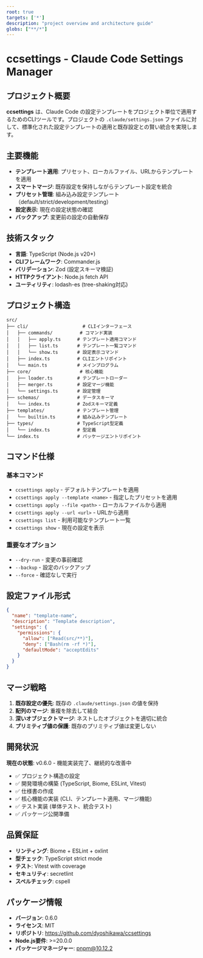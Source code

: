 ```yaml
---
root: true
targets: ['*']
description: "project overview and architecture guide"
globs: ["**/*"]
---
```


# ccsettings - Claude Code Settings Manager

## プロジェクト概要

**ccsettings** は、Claude Code の設定テンプレートをプロジェクト単位で適用するためのCLIツールです。プロジェクトの `.claude/settings.json` ファイルに対して、標準化された設定テンプレートの適用と既存設定との賢い統合を実現します。

## 主要機能

- **テンプレート適用**: プリセット、ローカルファイル、URLからテンプレートを適用
- **スマートマージ**: 既存設定を保持しながらテンプレート設定を統合
- **プリセット管理**: 組み込み設定テンプレート（default/strict/development/testing）
- **設定表示**: 現在の設定状態の確認
- **バックアップ**: 変更前の設定の自動保存

## 技術スタック

- **言語**: TypeScript (Node.js v20+)
- **CLIフレームワーク**: Commander.js
- **バリデーション**: Zod (設定スキーマ検証)
- **HTTPクライアント**: Node.js fetch API
- **ユーティリティ**: lodash-es (tree-shaking対応)

## プロジェクト構造

```
src/
├── cli/                    # CLIインターフェース
│   ├── commands/          # コマンド実装
│   │   ├── apply.ts      # テンプレート適用コマンド
│   │   ├── list.ts       # テンプレート一覧コマンド
│   │   └── show.ts       # 設定表示コマンド
│   ├── index.ts          # CLIエントリポイント
│   └── main.ts           # メインプログラム
├── core/                  # 核心機能
│   ├── loader.ts         # テンプレートローダー
│   ├── merger.ts         # 設定マージ機能
│   └── settings.ts       # 設定管理
├── schemas/              # データスキーマ
│   └── index.ts          # Zodスキーマ定義
├── templates/            # テンプレート管理
│   └── builtin.ts        # 組み込みテンプレート
├── types/                # TypeScript型定義
│   └── index.ts          # 型定義
└── index.ts              # パッケージエントリポイント
```

## コマンド仕様

### 基本コマンド
- `ccsettings apply` - デフォルトテンプレートを適用
- `ccsettings apply --template <name>` - 指定したプリセットを適用
- `ccsettings apply --file <path>` - ローカルファイルから適用
- `ccsettings apply --url <url>` - URLから適用
- `ccsettings list` - 利用可能なテンプレート一覧
- `ccsettings show` - 現在の設定を表示

### 重要なオプション
- `--dry-run` - 変更の事前確認
- `--backup` - 設定のバックアップ
- `--force` - 確認なしで実行

## 設定ファイル形式

```json
{
  "name": "template-name",
  "description": "Template description",
  "settings": {
    "permissions": {
      "allow": ["Read(src/**)"],
      "deny": ["Bash(rm -rf *)"],
      "defaultMode": "acceptEdits"
    }
  }
}
```

## マージ戦略

1. **既存設定の優先**: 既存の `.claude/settings.json` の値を保持
2. **配列のマージ**: 重複を除去して結合
3. **深いオブジェクトマージ**: ネストしたオブジェクトを適切に統合
4. **プリミティブ値の保護**: 既存のプリミティブ値は変更しない

## 開発状況

**現在の状態**: v0.6.0 - 機能実装完了、継続的な改善中

- ✅ プロジェクト構造の設定
- ✅ 開発環境の構築 (TypeScript, Biome, ESLint, Vitest)
- ✅ 仕様書の作成
- ✅ 核心機能の実装 (CLI、テンプレート適用、マージ機能)
- ✅ テスト実装 (単体テスト、統合テスト)
- ✅ パッケージ公開準備

## 品質保証

- **リンティング**: Biome + ESLint + oxlint
- **型チェック**: TypeScript strict mode
- **テスト**: Vitest with coverage
- **セキュリティ**: secretlint
- **スペルチェック**: cspell

## パッケージ情報

- **バージョン**: 0.6.0
- **ライセンス**: MIT
- **リポジトリ**: https://github.com/dyoshikawa/ccsettings
- **Node.js要件**: >=20.0.0
- **パッケージマネージャー**: pnpm@10.12.2
